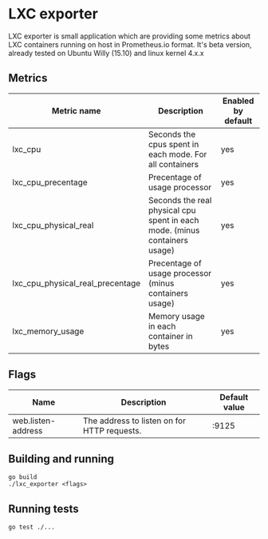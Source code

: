 # LXC exporter
LXC exporter is small application which are providing some metrics about LXC containers running on host in Prometheus.io format.
It's beta version, already tested on Ubuntu Willy (15.10) and linux kernel 4.x.x

## Metrics
| Metric name           			| Description                                             					| Enabled by default |
|-----------------------------------|---------------------------------------------------------------------------|--------------------|
| lxc_cpu               			| Seconds the cpus spent in each mode. For all containers 					| yes                |
| lxc_cpu_precentage    			| Precentage of usage processor                           					| yes                |
| lxc_cpu_physical_real 			| Seconds the real physical cpu spent in each mode. (minus containers usage)| yes                |
| lxc_cpu_physical_real_precentage	| Precentage of usage processor (minus containers usage)       				| yes                |
| lxc_memory_usage					| Memory usage in each container in bytes       							| yes                |

## Flags
| Name               	| Description                                 	| Default value 	|
|--------------------	|---------------------------------------------	|---------------	|
| web.listen-address 	| The address to listen on for HTTP requests. 	| :9125         	|

## Building and running

    go build
    ./lxc_exporter <flags>

## Running tests

    go test ./...
